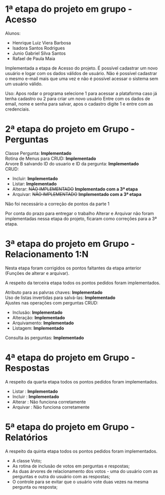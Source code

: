 # 1ª etapa do projeto em grupo - Acesso

Alunos:
- Henrique Luiz Viera Barbosa
- Isadora Santos Rodrigues
- Junio Gabriel Silva Santos
- Rafael de Paula Maia

Implementada a etapa de Acesso do projeto. É possível cadastrar um novo usuário e logar com os dados válidos de usuário. Não é possível cadastrar o mesmo e-mail mais que uma vez e não é possível acessar o sistema sem um usuário válido.

Uso: Apos rodar o programa selecione 1 para acessar a plataforma caso já tenha cadastro ou 2 para criar um novo usuário
Entre com os dados de email, nome e senha para salvar, apos o cadastro digite 1 e entre com as credenciais.

# 2ª etapa do projeto em Grupo - Perguntas

Classe Pergunta: **Implementado**  
Rotina de Menus para CRUD: **Implementado**  
Arvore B salvando ID do usuario e ID da pergunta: **Implementado**  
CRUD:
* Incluir: **Implementado**
* Listar: **Implementado**
* Alterar: ~~NÃO IMPLEMENTADO~~  **Implementado com a 3ª etapa**
* Arquivar: ~~NÃO IMPLEMENTADO~~  **Implementado com a 3ª etapa**

Não foi necessário a correção de pontos da parte 1

Por conta do prazo para entregar o trabalho Alterar e Arquivar não foram implementadas nessa etapa do projeto, ficaram como correções para a 3ª etapa.

# 3ª etapa do projeto em Grupo - Relacionamento 1:N

Nesta etapa foram corrigidos os pontos faltantes da etapa anterior (Funções de alterar e arquivar).

A respeito da terceira etapa todos os pontos pedidos foram implementados.

Atributo para as palvras chaves: **Implementado**  
Uso de listas invertidas para salvá-las: **Implementado**  
Ajustes nas operações com perguntas CRUD:
* Inclusão: **Implementado**
* Alteração: **Implementado**
* Arquivamento: **Implementado**
* Listagem: **Implementado**

Consulta às perguntas: **Implementado**

# 4ª etapa do projeto em Grupo - Respostas

A respeito da quarta etapa todos os pontos pedidos foram implementados.

* Listar : **Implementado**
* Incluir : **Implementado**
* Alterar : Não funciona corretamente
* Arquivar : Não funciona corretamente

# 5ª etapa do projeto em Grupo - Relatórios

A respeito da quinta etapa todos os pontos pedidos foram implementados.

* A classe Voto;
* As rotina de inclusão de votos em perguntas e respostas;
* As duas árvores de relacionamento dos votos - uma do usuário com as perguntas e outra do usuário com as respostas;
* O controle para se evitar que o usuário vote duas vezes na mesma pergunta ou resposta;

